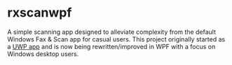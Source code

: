 # rxscanwpf
A simple scanning app designed to alleviate complexity from the default Windows Fax &amp; Scan app for casual users. This project originally started as a [UWP app](https://github.com/arxcdr/rxscan) and is now being rewritten/improved in WPF with a focus on Windows desktop users.

